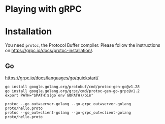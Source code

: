# Playing with gRPC


# Installation

You need `protoc`, the Protocol Buffer compiler.
Please follow the instructions on https://grpc.io/docs/protoc-installation/.



## Go
https://grpc.io/docs/languages/go/quickstart/

```shell
go install google.golang.org/protobuf/cmd/protoc-gen-go@v1.28
go install google.golang.org/grpc/cmd/protoc-gen-go-grpc@v1.2
export PATH="$PATH:$(go env GOPATH)/bin"
```
```shell
protoc --go_out=server-golang --go-grpc_out=server-golang proto/hello.proto
protoc --go_out=client-golang --go-grpc_out=client-golang proto/hello.proto
```
